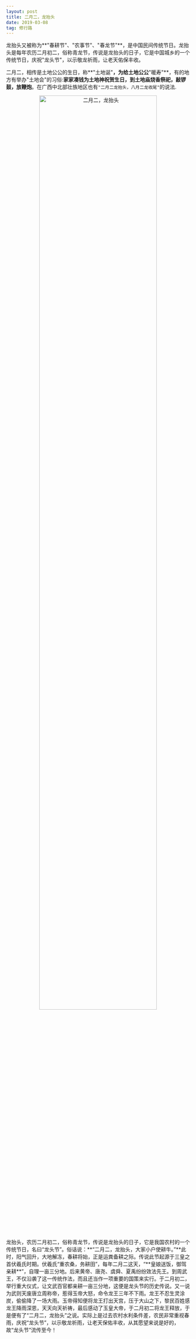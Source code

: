```yaml
---
layout: post
title: 二月二，龙抬头
date: 2019-03-08  
tag: 修行路
---
```


龙抬头又被称为**"春耕节"、"农事节"、"春龙节"**，是中国民间传统节日。龙抬头是每年农历二月初二，俗称青龙节，传说是龙抬头的日子，它是中国城乡的一个传统节日，庆祝"龙头节"，以示敬龙祈雨，让老天佑保丰收。

二月二，相传是土地公公的生日，称**"土地诞"**，为给土地公公**"暖寿"**，有的地方有举办"土地会"的习俗:**家家凑钱为土地神祝贺生日，到土地庙烧香祭祀，敲锣鼓，放鞭炮**。在广西中北部壮族地区也有`"二月二龙抬头，八月二龙收尾"`的说法.

<div align="center">
   <img alt="二月二，龙抬头" src="../../../assets/images/acitvity/1552670165072.jpg" width="80%"/><br>   
</div>
龙抬头，农历二月初二，俗称青龙节，传说是龙抬头的日子，它是我国农村的一个传统节日，名曰“龙头节”。俗话说：**“二月二，龙抬头，大家小户使耕牛。”**此时，阳气回升，大地解冻，春耕将始，正是运粪备耕之际。传说此节起源于三皇之首伏羲氏时期。伏羲氏“重农桑，务耕田”，每年二月二这天，“**皇娘送饭，御驾亲耕**”，自理一亩三分地。后来黄帝、唐尧、虞舜、夏禹纷纷效法先王。到周武王，不仅沿袭了这一传统作法，而且还当作一项重要的国策来实行。于二月初二，举行重大仪式，让文武百官都亲耕一亩三分地，这便是龙头节的历史传说。又一说为武则天废唐立周称帝，惹得玉帝大怒，命令龙王三年不下雨。龙王不忍生灵涂炭，偷偷降了一场大雨。玉帝得知便将龙王打出天宫，压于大山之下，黎民百姓感龙王降雨深恩，天天向天祈祷，最后感动了玉皇大帝，于二月初二将龙王释放，于是便有了“二月二，龙抬头”之说。实际上是过去农村水利条件差，农民非常重视春雨，庆祝“龙头节”，以示敬龙祈雨，让老天保佑丰收，从其愿望来说是好的，故“龙头节”流传至今！
